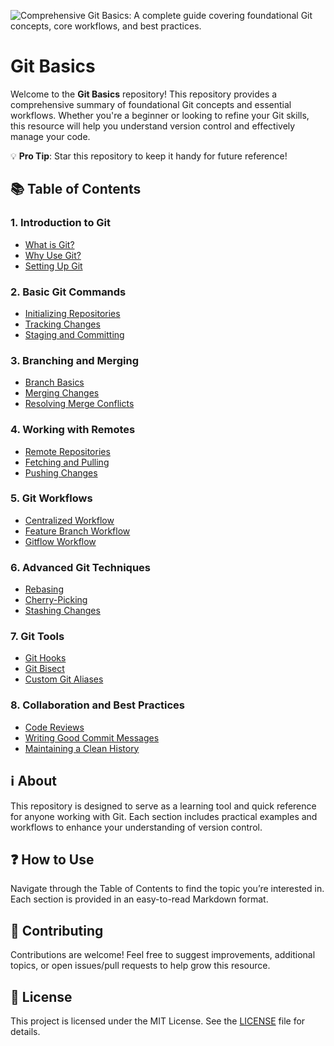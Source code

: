 ![Comprehensive Git Basics: A complete guide covering foundational Git concepts, core workflows, and best practices.](https://capsule-render.vercel.app/api?type=waving&height=300&color=gradient&text=Git%20Basics&section=header&desc=A%20complete%20guide%20covering%20foundational%20Git%20concepts,%20core%20workflows,%20and%20best%20practices&descAlignY=55&fontAlignY=35&descAlign=50&descSize=20&animation=fadeIn&fontSize=50 "Git Basics")

# Git Basics

Welcome to the **Git Basics** repository! This repository provides a comprehensive summary of foundational Git concepts and essential workflows. Whether you're a beginner or looking to refine your Git skills, this resource will help you understand version control and effectively manage your code.

💡 **Pro Tip**: Star this repository to keep it handy for future reference!

## 📚 Table of Contents

### 1. **Introduction to Git**
- [What is Git?](./01.%20Introduction%20to%20Git/1.%20What%20is%20Git.md)
- [Why Use Git?](./01.%20Introduction%20to%20Git/2.%20Why%20Use%20Git.md)
- [Setting Up Git](./01.%20Introduction%20to%20Git/3.%20Setting%20Up%20Git.md)

### 2. **Basic Git Commands**
- [Initializing Repositories](./02.%20Basic%20Git%20Commands/1.%20Initializing%20Repositories.md)
- [Tracking Changes](./02.%20Basic%20Git%20Commands/2.%20Tracking%20Changes.md)
- [Staging and Committing](./02.%20Basic%20Git%20Commands/3.%20Staging%20and%20Committing.md)

### 3. **Branching and Merging**
- [Branch Basics](./03.%20Branching%20and%20Merging/1.%20Branch%20Basics.md)
- [Merging Changes](./03.%20Branching%20and%20Merging/2.%20Merging%20Changes.md)
- [Resolving Merge Conflicts](./03.%20Branching%20and%20Merging/3.%20Resolving%20Merge%20Conflicts.md)

### 4. **Working with Remotes**
- [Remote Repositories](./04.%20Working%20with%20Remotes/1.%20Remote%20Repositories.md)
- [Fetching and Pulling](./04.%20Working%20with%20Remotes/2.%20Fetching%20and%20Pulling.md)
- [Pushing Changes](./04.%20Working%20with%20Remotes/3.%20Pushing%20Changes.md)

### 5. **Git Workflows**
- [Centralized Workflow](./05.%20Git%20Workflows/1.%20Centralized%20Workflow.md)
- [Feature Branch Workflow](./05.%20Git%20Workflows/2.%20Feature%20Branch%20Workflow.md)
- [Gitflow Workflow](./05.%20Git%20Workflows/3.%20Gitflow%20Workflow.md)

### 6. **Advanced Git Techniques**
- [Rebasing](./06.%20Advanced%20Git%20Techniques/1.%20Rebasing.md)
- [Cherry-Picking](./06.%20Advanced%20Git%20Techniques/2.%20Cherry-Picking.md)
- [Stashing Changes](./06.%20Advanced%20Git%20Techniques/3.%20Stashing%20Changes.md)

### 7. **Git Tools**
- [Git Hooks](./07.%20Git%20Tools/1.%20Git%20Hooks.md)
- [Git Bisect](./07.%20Git%20Tools/2.%20Git%20Bisect.md)
- [Custom Git Aliases](./07.%20Git%20Tools/3.%20Custom%20Git%20Aliases.md)

### 8. **Collaboration and Best Practices**
- [Code Reviews](./08.%20Collaboration%20and%20Best%20Practices/1.%20Code%20Reviews.md)
- [Writing Good Commit Messages](./08.%20Collaboration%20and%20Best%20Practices/2.%20Writing%20Good%20Commit%20Messages.md)
- [Maintaining a Clean History](./08.%20Collaboration%20and%20Best%20Practices/3.%20Maintaining%20a%20Clean%20History.md)

## ℹ️ About

This repository is designed to serve as a learning tool and quick reference for anyone working with Git. Each section includes practical examples and workflows to enhance your understanding of version control.

## ❓ How to Use

Navigate through the Table of Contents to find the topic you’re interested in. Each section is provided in an easy-to-read Markdown format.

## 🚩 Contributing

Contributions are welcome! Feel free to suggest improvements, additional topics, or open issues/pull requests to help grow this resource.

## 📝 License

This project is licensed under the MIT License. See the [LICENSE](./LICENSE) file for details.
